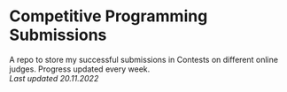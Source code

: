 # Competitive Programming Submissions

A repo to store my successful submissions in Contests on different online judges. Progress updated every week.<br>
<i>Last updated 20.11.2022</i>
